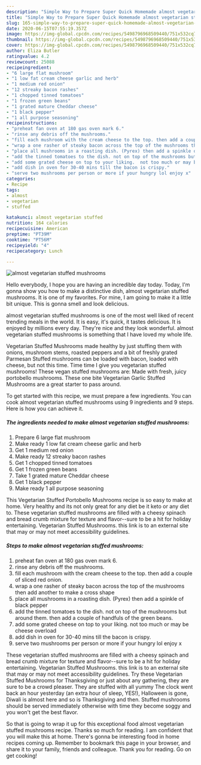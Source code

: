 ```yaml
---
description: "Simple Way to Prepare Super Quick Homemade almost vegetarian stuffed mushrooms"
title: "Simple Way to Prepare Super Quick Homemade almost vegetarian stuffed mushrooms"
slug: 165-simple-way-to-prepare-super-quick-homemade-almost-vegetarian-stuffed-mushrooms
date: 2020-06-15T07:55:19.357Z
image: https://img-global.cpcdn.com/recipes/5498796968509440/751x532cq70/almost-vegetarian-stuffed-mushrooms-recipe-main-photo.jpg
thumbnail: https://img-global.cpcdn.com/recipes/5498796968509440/751x532cq70/almost-vegetarian-stuffed-mushrooms-recipe-main-photo.jpg
cover: https://img-global.cpcdn.com/recipes/5498796968509440/751x532cq70/almost-vegetarian-stuffed-mushrooms-recipe-main-photo.jpg
author: Eliza Butler
ratingvalue: 4.2
reviewcount: 25088
recipeingredient:
- "6 large flat mushroom"
- "1 low fat cream cheese garlic and herb"
- "1 medium red onion"
- "12 streaky bacon rashes"
- "1 chopped tinned tomatoes"
- "1 frozen green beans"
- "1 grated mature Cheddar cheese"
- "1 black pepper"
- "1 all purpose seasoning"
recipeinstructions:
- "preheat fan oven at 180 gas oven mark 6."
- "rinse any debris off the mushrooms."
- "fill each mushroom with the cream cheese to the top. then add a couple of sliced red onion."
- "wrap a one rasher of steaky bacon across the top of the mushrooms then add another to make a cross shape"
- "place all mushrooms in a roasting dish. (Pyrex) then add a spinkle of black pepper"
- "add the tinned tomatoes to the dish. not on top of the mushrooms but around them. then add a couple of handfuls of the green beans."
- "add some grated cheese on top to your liking.  not too much or may be cheese overload"
- "add dish in oven for 30-40 mins till the bacon is crispy."
- "serve two mushrooms per person or more if your hungry lol enjoy x"
categories:
- Recipe
tags:
- almost
- vegetarian
- stuffed

katakunci: almost vegetarian stuffed 
nutrition: 164 calories
recipecuisine: American
preptime: "PT39M"
cooktime: "PT56M"
recipeyield: "4"
recipecategory: Lunch

---
```



![almost vegetarian stuffed mushrooms](https://img-global.cpcdn.com/recipes/5498796968509440/751x532cq70/almost-vegetarian-stuffed-mushrooms-recipe-main-photo.jpg)

Hello everybody, I hope you are having an incredible day today. Today, I'm gonna show you how to make a distinctive dish, almost vegetarian stuffed mushrooms. It is one of my favorites. For mine, I am going to make it a little bit unique. This is gonna smell and look delicious.

almost vegetarian stuffed mushrooms is one of the most well liked of recent trending meals in the world. It is easy, it's quick, it tastes delicious. It is enjoyed by millions every day. They're nice and they look wonderful. almost vegetarian stuffed mushrooms is something that I have loved my whole life.

Vegetarian Stuffed Mushrooms made healthy by just stuffing them with onions, mushroom stems, roasted peppers and a bit of freshly grated Parmesan Stuffed mushrooms can be loaded with bacon, loaded with cheese, but not this time. Time time I give you vegetarian stuffed mushrooms! These vegan stuffed mushrooms are: Made with fresh, juicy portobello mushrooms. These one bite Vegetarian Garlic Stuffed Mushrooms are a great starter to pass around.


To get started with this recipe, we must prepare a few ingredients. You can cook almost vegetarian stuffed mushrooms using 9 ingredients and 9 steps. Here is how you can achieve it.

<!--inarticleads1-->

##### The ingredients needed to make almost vegetarian stuffed mushrooms:

1. Prepare 6 large flat mushroom
1. Make ready 1 low fat cream cheese garlic and herb
1. Get 1 medium red onion
1. Make ready 12 streaky bacon rashes
1. Get 1 chopped tinned tomatoes
1. Get 1 frozen green beans
1. Take 1 grated mature Cheddar cheese
1. Get 1 black pepper
1. Make ready 1 all purpose seasoning


This Vegetarian Stuffed Portobello Mushrooms recipe is so easy to make at home. Very healthy and its not only great for any diet be it keto or any diet to. These vegetarian stuffed mushrooms are filled with a cheesy spinach and bread crumb mixture for texture and flavor--sure to be a hit for holiday entertaining. Vegetarian Stuffed Mushrooms. this link is to an external site that may or may not meet accessibility guidelines. 

<!--inarticleads2-->

##### Steps to make almost vegetarian stuffed mushrooms:

1. preheat fan oven at 180 gas oven mark 6.
1. rinse any debris off the mushrooms.
1. fill each mushroom with the cream cheese to the top. then add a couple of sliced red onion.
1. wrap a one rasher of steaky bacon across the top of the mushrooms then add another to make a cross shape
1. place all mushrooms in a roasting dish. (Pyrex) then add a spinkle of black pepper
1. add the tinned tomatoes to the dish. not on top of the mushrooms but around them. then add a couple of handfuls of the green beans.
1. add some grated cheese on top to your liking.  not too much or may be cheese overload
1. add dish in oven for 30-40 mins till the bacon is crispy.
1. serve two mushrooms per person or more if your hungry lol enjoy x


These vegetarian stuffed mushrooms are filled with a cheesy spinach and bread crumb mixture for texture and flavor--sure to be a hit for holiday entertaining. Vegetarian Stuffed Mushrooms. this link is to an external site that may or may not meet accessibility guidelines. Try these Vegetarian Stuffed Mushrooms for Thanksgiving or just about any gathering, they are sure to be a crowd pleaser. They are stuffed with all yummy The clock went back an hour yesterday (an extra hour of sleep, YES!), Halloween is gone, Diwali is almost here and so is Thanksgiving and then. Stuffed mushrooms should be served immediately otherwise with time they become soggy and you won&#39;t get the best flavor. 

So that is going to wrap it up for this exceptional food almost vegetarian stuffed mushrooms recipe. Thanks so much for reading. I am confident that you will make this at home. There's gonna be interesting food in home recipes coming up. Remember to bookmark this page in your browser, and share it to your family, friends and colleague. Thank you for reading. Go on get cooking!
